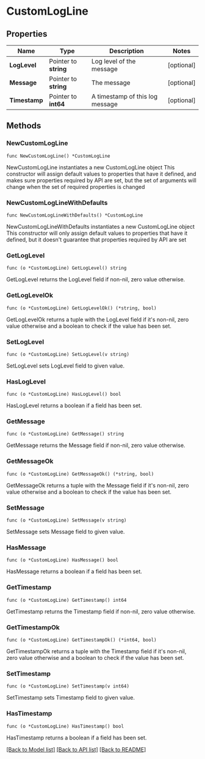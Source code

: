 # CustomLogLine

## Properties

Name | Type | Description | Notes
------------ | ------------- | ------------- | -------------
**LogLevel** | Pointer to **string** | Log level of the message | [optional] 
**Message** | Pointer to **string** | The message | [optional] 
**Timestamp** | Pointer to **int64** | A timestamp of this log message | [optional] 

## Methods

### NewCustomLogLine

`func NewCustomLogLine() *CustomLogLine`

NewCustomLogLine instantiates a new CustomLogLine object
This constructor will assign default values to properties that have it defined,
and makes sure properties required by API are set, but the set of arguments
will change when the set of required properties is changed

### NewCustomLogLineWithDefaults

`func NewCustomLogLineWithDefaults() *CustomLogLine`

NewCustomLogLineWithDefaults instantiates a new CustomLogLine object
This constructor will only assign default values to properties that have it defined,
but it doesn't guarantee that properties required by API are set

### GetLogLevel

`func (o *CustomLogLine) GetLogLevel() string`

GetLogLevel returns the LogLevel field if non-nil, zero value otherwise.

### GetLogLevelOk

`func (o *CustomLogLine) GetLogLevelOk() (*string, bool)`

GetLogLevelOk returns a tuple with the LogLevel field if it's non-nil, zero value otherwise
and a boolean to check if the value has been set.

### SetLogLevel

`func (o *CustomLogLine) SetLogLevel(v string)`

SetLogLevel sets LogLevel field to given value.

### HasLogLevel

`func (o *CustomLogLine) HasLogLevel() bool`

HasLogLevel returns a boolean if a field has been set.

### GetMessage

`func (o *CustomLogLine) GetMessage() string`

GetMessage returns the Message field if non-nil, zero value otherwise.

### GetMessageOk

`func (o *CustomLogLine) GetMessageOk() (*string, bool)`

GetMessageOk returns a tuple with the Message field if it's non-nil, zero value otherwise
and a boolean to check if the value has been set.

### SetMessage

`func (o *CustomLogLine) SetMessage(v string)`

SetMessage sets Message field to given value.

### HasMessage

`func (o *CustomLogLine) HasMessage() bool`

HasMessage returns a boolean if a field has been set.

### GetTimestamp

`func (o *CustomLogLine) GetTimestamp() int64`

GetTimestamp returns the Timestamp field if non-nil, zero value otherwise.

### GetTimestampOk

`func (o *CustomLogLine) GetTimestampOk() (*int64, bool)`

GetTimestampOk returns a tuple with the Timestamp field if it's non-nil, zero value otherwise
and a boolean to check if the value has been set.

### SetTimestamp

`func (o *CustomLogLine) SetTimestamp(v int64)`

SetTimestamp sets Timestamp field to given value.

### HasTimestamp

`func (o *CustomLogLine) HasTimestamp() bool`

HasTimestamp returns a boolean if a field has been set.


[[Back to Model list]](../README.md#documentation-for-models) [[Back to API list]](../README.md#documentation-for-api-endpoints) [[Back to README]](../README.md)


